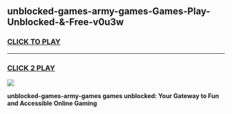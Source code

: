 
## unblocked-games-army-games-Games-Play-Unblocked-&-Free-v0u3w
<h3>
<a href="https://premium76.site?title=unblocked-games-army-games&ref=24A">CLICK TO PLAY</a></h3>
<hr>

<h3>
<a href="https://premium76.site?title=unblocked-games-army-games&ref=24A">CLICK 2 PLAY</a>
  
</h3>

<a href="https://premium76.site?title=unblocked-games-army-games&ref=24A"><img src="https://clearcache.store/games.png"></a>


**unblocked-games-army-games games unblocked: Your Gateway to Fun and Accessible Online Gaming**
